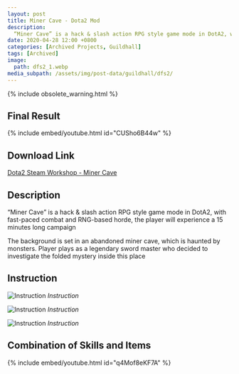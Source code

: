 ```yaml
---
layout: post
title: Miner Cave - Dota2 Mod
description: 
  “Miner Cave” is a hack & slash action RPG style game mode in DotA2, with fast-paced combat and RNG-based horde, the player will experience a 15 minutes long campaign
date: 2020-04-28 12:00 +0800
categories: [Archived Projects, Guildhall]
tags: [Archived]
image:
  path: dfs2_1.webp
media_subpath: /assets/img/post-data/guildhall/dfs2/
---
```


{% include obsolete_warning.html %}

## Final Result
{% include embed/youtube.html id="CUSho6B44w" %}

## Download Link
[Dota2 Steam Workshop - Miner Cave]

## Description
“Miner Cave” is a hack & slash action RPG style game mode in DotA2, with fast-paced combat and RNG-based horde, the player will experience a 15 minutes long campaign

The background is set in an abandoned miner cave, which is haunted by monsters. Player plays as a legendary sword master who decided to investigate the folded mystery inside this place

## Instruction
![Instruction](dfs2_2.webp)
_Instruction_

![Instruction](dfs2_3.webp)
_Instruction_

![Instruction](dfs2_4.webp)
_Instruction_

## Combination of Skills and Items
{% include embed/youtube.html id="q4Mof8eKF7A" %}


[Dota2 Steam Workshop - Miner Cave]: https://steamcommunity.com/sharedfiles/filedetails/?id=1970764203

